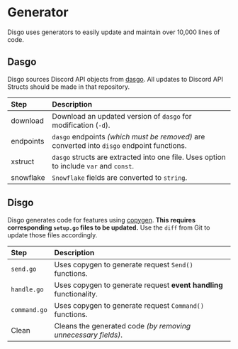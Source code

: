 # Generator

Disgo uses generators to easily update and maintain over 10,000 lines of code.

## Dasgo

Disgo sources Discord API objects from [dasgo](https://github.com/switchupcb/dasgo). All updates to Discord API Structs should be made in that repository.

| Step      | Description                                                                                |
| :-------- | :----------------------------------------------------------------------------------------- |
| download  | Download an updated version of `dasgo` for modification (`-d`).                            |
| endpoints | `dasgo` endpoints _(which must be removed)_ are converted into `disgo` endpoint functions. |
| xstruct   | `dasgo` structs are extracted into one file. Uses option to include `var` and `const`.     |
| snowflake | `Snowflake` fields are converted to `string`.                                              |

## Disgo

Disgo generates code for features using [copygen](https://github.com/switchupcb/copygen). **This requires corresponding `setup.go` files to be updated.** Use the `diff` from Git to update those files accordingly.

| Step         | Description                                                        |
| :----------- | :----------------------------------------------------------------- |
| `send.go`    | Uses copygen to generate request `Send()` functions.               |
| `handle.go`  | Uses copygen to generate request **event handling** functionality. |
| `command.go` | Uses copygen to generate request `Command()` functions.            |
| Clean        | Cleans the generated code _(by removing unnecessary fields)_.      |